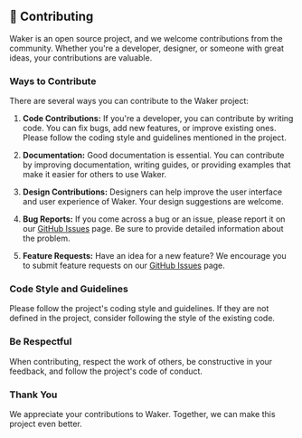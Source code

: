 ## 🤲 Contributing

Waker is an open source project, and we welcome contributions from the community. Whether you're a developer, designer, or someone with great ideas, your contributions are valuable.

### Ways to Contribute

There are several ways you can contribute to the Waker project:

1. **Code Contributions:** If you're a developer, you can contribute by writing code. You can fix bugs, add new features, or improve existing ones. Please follow the coding style and guidelines mentioned in the project.

2. **Documentation:** Good documentation is essential. You can contribute by improving documentation, writing guides, or providing examples that make it easier for others to use Waker.

3. **Design Contributions:** Designers can help improve the user interface and user experience of Waker. Your design suggestions are welcome.

4. **Bug Reports:** If you come across a bug or an issue, please report it on our [GitHub Issues](https://github.com/lokendarjangid/waker/issues) page. Be sure to provide detailed information about the problem.

5. **Feature Requests:** Have an idea for a new feature? We encourage you to submit feature requests on our [GitHub Issues](https://github.com/lokendarjangid/waker/issues) page.

### Code Style and Guidelines

Please follow the project's coding style and guidelines. If they are not defined in the project, consider following the style of the existing code.

### Be Respectful

When contributing, respect the work of others, be constructive in your feedback, and follow the project's code of conduct.

### Thank You

We appreciate your contributions to Waker. Together, we can make this project even better.
